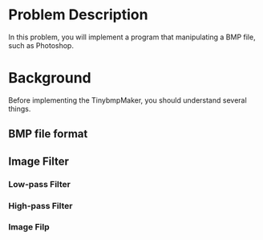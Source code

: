 # Problem Description
In this problem, you will implement a program that manipulating a BMP file, such as Photoshop.

# Background
Before implementing the TinybmpMaker, you should understand several things. 

## BMP file format

## Image Filter

### Low-pass Filter

### High-pass Filter

### Image Filp